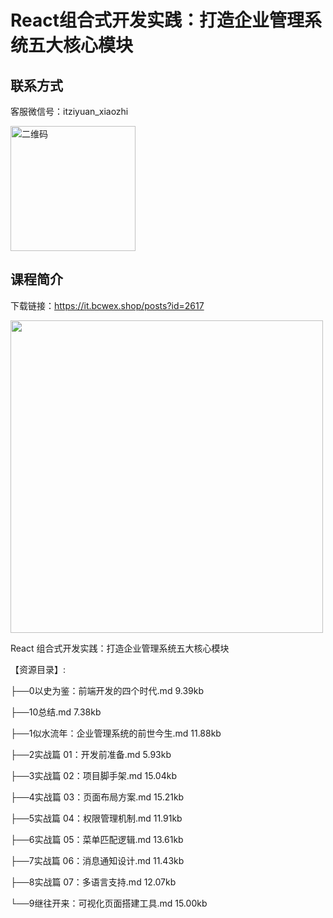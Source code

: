 # React组合式开发实践：打造企业管理系统五大核心模块

## 联系方式

客服微信号：itziyuan_xiaozhi

<img src="https://ziyuanyun.oss-cn-guangzhou.aliyuncs.com/common/20240614073449/666b82192834a.jpg" width="200" height="200" alt="二维码">

## 课程简介

下载链接：https://it.bcwex.shop/posts?id=2617

<img src="https://ziyuanyun.oss-cn-guangzhou.aliyuncs.com/yun/20240515184142/664491668115a.jpg" width="500" alt="">

  React 组合式开发实践：打造企业管理系统五大核心模块



 【资源目录】:

 ├──0以史为鉴：前端开发的四个时代.md 9.39kb

 ├──10总结.md 7.38kb

 ├──1似水流年：企业管理系统的前世今生.md 11.88kb

 ├──2实战篇 01：开发前准备.md 5.93kb

 ├──3实战篇 02：项目脚手架.md 15.04kb

 ├──4实战篇 03：页面布局方案.md 15.21kb

 ├──5实战篇 04：权限管理机制.md 11.91kb

 ├──6实战篇 05：菜单匹配逻辑.md 13.61kb

 ├──7实战篇 06：消息通知设计.md 11.43kb

 ├──8实战篇 07：多语言支持.md 12.07kb

 └──9继往开来：可视化页面搭建工具.md 15.00kb

 &nbsp;

  
